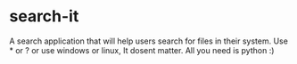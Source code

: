 search-it
=========
A search application that will help users search for files in their system.
Use * or ? or use windows or linux, It dosent matter. All you need is python :)
